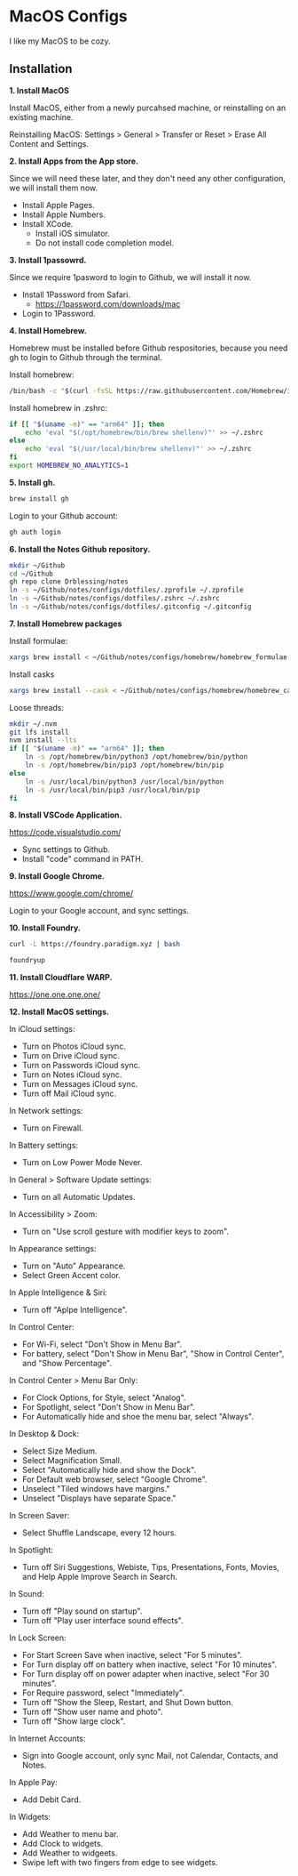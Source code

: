 # MacOS Configs

I like my MacOS to be cozy.

## Installation

**1. Install MacOS**

Install MacOS, either from a newly purcahsed machine, or reinstalling on an existing machine.

Reinstalling MacOS: Settings > General > Transfer or Reset > Erase All Content and Settings.

**2. Install Apps from the App store.**

Since we will need these later, and they don't need any other configuration, we will install them now.

- Install Apple Pages.
- Install Apple Numbers.
- Install XCode.
  - Install iOS simulator.
  - Do not install code completion model.

**3. Install 1passowrd.**

Since we require 1pasword to login to Github, we will install it now.

- Install 1Password from Safari.
  - https://1password.com/downloads/mac
- Login to 1Password.

**4. Install Homebrew.**

Homebrew must be installed before Github respositories, because you need gh to login to Github through the terminal.

Install homebrew:

```zsh
/bin/bash -c "$(curl -fsSL https://raw.githubusercontent.com/Homebrew/install/HEAD/install.sh)"
```

Install homebrew in .zshrc:

```zsh
if [[ "$(uname -m)" == "arm64" ]]; then
    echo 'eval "$(/opt/homebrew/bin/brew shellenv)"' >> ~/.zshrc
else
    echo 'eval "$(/usr/local/bin/brew shellenv)"' >> ~/.zshrc
fi
export HOMEBREW_NO_ANALYTICS=1
```

**5. Install gh.**

```zsh
brew install gh
```

Login to your Github account:

```zsh
gh auth login
```

**6. Install the Notes Github repository.**

```zsh
mkdir ~/Github
cd ~/Github
gh repo clone Drblessing/notes
ln -s ~/Github/notes/configs/dotfiles/.zprofile ~/.zprofile
ln -s ~/Github/notes/configs/dotfiles/.zshrc ~/.zshrc
ln -s ~/Github/notes/configs/dotfiles/.gitconfig ~/.gitconfig
```

**7. Install Homebrew packages**

Install formulae:

```zsh
xargs brew install < ~/Github/notes/configs/homebrew/homebrew_formulae.txt
```

Install casks

```zsh
xargs brew install --cask < ~/Github/notes/configs/homebrew/homebrew_casks.txt
```

Loose threads:

```zsh
mkdir ~/.nvm
git lfs install
nvm install --lts
if [[ "$(uname -m)" == "arm64" ]]; then
    ln -s /opt/homebrew/bin/python3 /opt/homebrew/bin/python
    ln -s /opt/homebrew/bin/pip3 /opt/homebrew/bin/pip
else
    ln -s /usr/local/bin/python3 /usr/local/bin/python
    ln -s /usr/local/bin/pip3 /usr/local/bin/pip
fi
```

**8. Install VSCode Application.**

https://code.visualstudio.com/

- Sync settings to Github.
- Install "code" command in PATH.

**9. Install Google Chrome.**

https://www.google.com/chrome/

Login to your Google account, and sync settings.

**10. Install Foundry.**

```zsh
curl -L https://foundry.paradigm.xyz | bash
```

```zsh
foundryup
```

**11. Install Cloudflare WARP.**

https://one.one.one.one/

**12. Install MacOS settings.**

In iCloud settings:

- Turn on Photos iCloud sync.
- Turn on Drive iCloud sync.
- Turn on Passwords iCloud sync.
- Turn on Notes iCloud sync.
- Turn on Messages iCloud sync.
- Turn off Mail iCloud sync.

In Network settings:

- Turn on Firewall.

In Battery settings:

- Turn on Low Power Mode Never.

In General > Software Update settings:

- Turn on all Automatic Updates.

In Accessibility > Zoom:

- Turn on "Use scroll gesture with modifier keys to zoom".

In Appearance settings:

- Turn on "Auto" Appearance.
- Select Green Accent color.

In Apple Intelligence & Siri:

- Turn off "Aplpe Intelligence".

In Control Center:

- For Wi-Fi, select "Don't Show in Menu Bar".
- For battery, select "Don't Show in Menu Bar", "Show in Control Center", and "Show Percentage".

In Control Center > Menu Bar Only:

- For Clock Options, for Style, select "Analog".
- For Spotlight, select "Don't Show in Menu Bar".
- For Automatically hide and shoe the menu bar, select "Always".

In Desktop & Dock:

- Select Size Medium.
- Select Magnification Small.
- Select "Automatically hide and show the Dock".
- For Default web browser, select "Google Chrome".
- Unselect "Tiled windows have margins."
- Unselect "Displays have separate Space."

In Screen Saver:

- Select Shuffle Landscape, every 12 hours.

In Spotlight:

- Turn off Siri Suggestions, Webiste, Tips, Presentations, Fonts, Movies, and Help Apple Improve Search in Search.

In Sound:

- Turn off "Play sound on startup".
- Turn off "Play user interface sound effects".

In Lock Screen:

- For Start Screen Save when inactive, select "For 5 minutes".
- For Turn display off on battery when inactive, select "For 10 minutes".
- For Turn display off on power adapter when inactive, select "For 30 minutes".
- For Require password, select "Immediately".
- Turn off "Show the Sleep, Restart, and Shut Down button.
- Turn off "Show user name and photo".
- Turn off "Show large clock".

In Internet Accounts:

- Sign into Google account, only sync Mail, not Calendar, Contacts, and Notes.

In Apple Pay:

- Add Debit Card.

In Widgets:

- Add Weather to menu bar.
- Add Clock to widgets.
- Add Weather to widgeets.
- Swipe left with two fingers from edge to see widgets.

```

```
